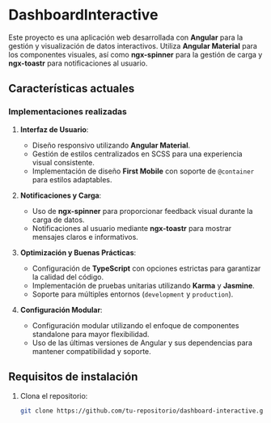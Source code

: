# DashboardInteractive

Este proyecto es una aplicación web desarrollada con **Angular** para la gestión y visualización de datos interactivos. Utiliza **Angular Material** para los componentes visuales, así como **ngx-spinner** para la gestión de carga y **ngx-toastr** para notificaciones al usuario.

## Características actuales

### Implementaciones realizadas
1. **Interfaz de Usuario**:
   - Diseño responsivo utilizando **Angular Material**.
   - Gestión de estilos centralizados en SCSS para una experiencia visual consistente.
   - Implementación de diseño **First Mobile** con soporte de `@container` para estilos adaptables.

2. **Notificaciones y Carga**:
   - Uso de **ngx-spinner** para proporcionar feedback visual durante la carga de datos.
   - Notificaciones al usuario mediante **ngx-toastr** para mostrar mensajes claros e informativos.

3. **Optimización y Buenas Prácticas**:
   - Configuración de **TypeScript** con opciones estrictas para garantizar la calidad del código.
   - Implementación de pruebas unitarias utilizando **Karma** y **Jasmine**.
   - Soporte para múltiples entornos (`development` y `production`).

4. **Configuración Modular**:
   - Configuración modular utilizando el enfoque de componentes standalone para mayor flexibilidad.
   - Uso de las últimas versiones de Angular y sus dependencias para mantener compatibilidad y soporte.

## Requisitos de instalación

1. Clona el repositorio:
   ```bash
   git clone https://github.com/tu-repositorio/dashboard-interactive.git


